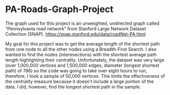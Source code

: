# PA-Roads-Graph-Project

The graph used for this project is an unweighted, undirected graph called “Pennsylvania road network” from Stanford Large Network Dataset Collection (SNAP).
https://snap.stanford.edu/data/roadNet-PA.html 

My goal for this project was to get the average length of the shortest path from one node to all the other nodes using a Breadth-First Search. I also wanted to find the nodes (interesections) with the shortest average path length highlighting their centrality. Unfortunately, the dataset was very large (over 1,000,000 vertices and 1,500,000 edges, diameter (longest shortest path) of 786) so the code was going to take over eight hours to run, therefore, I took a sample of 50,000 vertices. This limits the effectiveness of the centrality measure because it doesn't include a large portion of the data. I did, however, find the longest shortest path in the sample.
